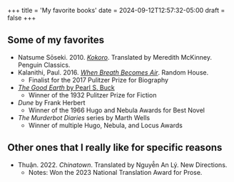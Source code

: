 +++
title = 'My favorite books'
date = 2024-09-12T12:57:32-05:00
draft = false
+++

## Some of my favorites

- Natsume Sōseki. 2010. [*Kokoro*](https://en.wikipedia.org/wiki/Kokoro). Translated by Meredith McKinney. Penguin Classics.
- Kalanithi, Paul. 2016. [*When Breath Becomes Air*](https://en.wikipedia.org/wiki/When_Breath_Becomes_Air). Random House.
  - Finalist for the 2017 Pulitzer Prize for Biography
- [*The Good Earth* by Pearl S. Buck](https://en.wikipedia.org/wiki/The_Good_Earth)
  - Winner of the 1932 Pulitzer Prize for Fiction
- *Dune* by Frank Herbert
  - Winner of the 1966 Hugo and Nebula Awards for Best Novel
- *The Murderbot Diaries* series by Marth Wells
  - Winner of multiple Hugo, Nebula, and Locus Awards

## Other ones that I really like for specific reasons

- Thuận. 2022. *Chinatown*. Translated by Nguyẽ̂n An Lý. New Directions.
  - Notes: Won the 2023 National Translation Award for Prose.
